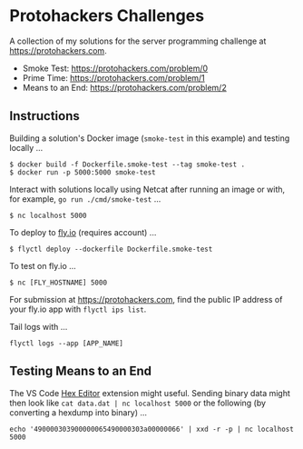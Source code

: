 # Protohackers Challenges

A collection of my solutions for the server programming challenge at https://protohackers.com.

- Smoke Test: https://protohackers.com/problem/0
- Prime Time: https://protohackers.com/problem/1
- Means to an End: https://protohackers.com/problem/2

## Instructions
Building a solution's Docker image (`smoke-test` in this example) and testing locally ...
```
$ docker build -f Dockerfile.smoke-test --tag smoke-test .
$ docker run -p 5000:5000 smoke-test
```

Interact with solutions locally using Netcat after running an image or with, for example, `go run ./cmd/smoke-test` ...
```
$ nc localhost 5000
```

To deploy to [fly.io](https://fly.io/) (requires account) ...
```
$ flyctl deploy --dockerfile Dockerfile.smoke-test
```
To test on fly.io ...
```
$ nc [FLY_HOSTNAME] 5000
```
For submission at https://protohackers.com, find the public IP address of your fly.io app with `flyctl ips list`.

Tail logs with ...
```
flyctl logs --app [APP_NAME]
```
## Testing Means to an End
The VS Code [Hex Editor](https://marketplace.visualstudio.com/items?itemName=ms-vscode.hexeditor) extension might useful. Sending binary data might then look like `cat data.dat | nc localhost 5000` or the following (by converting a hexdump into binary) ...
```
echo '490000303900000065490000303a00000066' | xxd -r -p | nc localhost 5000
```

